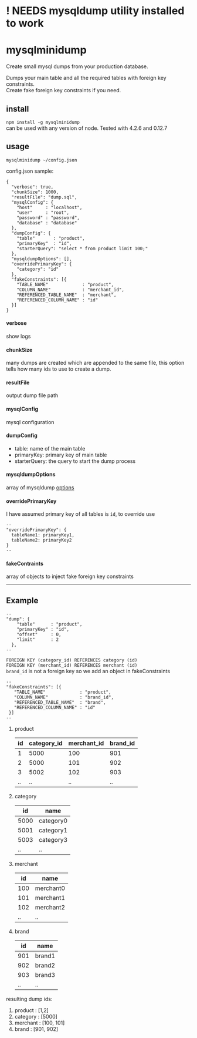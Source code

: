 # ! NEEDS mysqldump utility installed to work

# mysqlminidump

Create small mysql dumps from your production database.

Dumps your main table and all the required tables with foreign key constraints.  
Create fake foreign key constraints if you need.


## install

`npm install -g mysqlminidump`  
can be used with any version of node. Tested with 4.2.6 and 0.12.7

## usage

`mysqlminidump ~/config.json`  

config.json sample:

```
{
  "verbose": true,
  "chunkSize": 1000,
  "resultFile": "dump.sql",
  "mysqlConfig": {
    "host"     : "localhost",
    "user"     : "root",
    "password" : "password",
    "database" : "database"
  },
  "dumpConfig": {
    "table"       : "product",
    "primaryKey"  : "id",
    "starterQuery": "select * from product limit 100;"
  },
  "mysqldumpOptions": [],
  "overridePrimaryKey": {
    "category": "id"
  },
  "fakeConstraints": [{
    "TABLE_NAME"             : "product",
    "COLUMN_NAME"            : "merchant_id",
    "REFERENCED_TABLE_NAME"  : "merchant",
    "REFERENCED_COLUMN_NAME" : "id"
  }]
}

```
#### verbose  
show logs

#### chunkSize
many dumps are created which are appended to the same file,
this option tells how many ids to use to create a dump.

#### resultFile
output dump file path

#### mysqlConfig
mysql configuration

#### dumpConfig
* table: name of the main table
* primaryKey: primary key of main table
* starterQuery: the query to start the dump process

#### mysqldumpOptions
array of mysqldump [options](http://dev.mysql.com/doc/refman/5.7/en/mysqldump.html)

#### overridePrimaryKey
I have assumed primary key of all tables is `id`, to override use  
```
--
"overridePrimaryKey": {
  tableName1: primaryKey1,
  tableName2: primaryKey2
}
--
```

#### fakeContraints
array of objects to inject fake foreign key constraints

--------------------------------------------

## Example

```
--
"dump": {
    "table"      : "product",
    "primaryKey" : "id",
    "offset"     : 0,
    "limit"      : 2
  },
--
```



 `FOREIGN KEY (category_id) REFERENCES category (id)`  
 `FOREIGN KEY (merchant_id) REFERENCES merchant (id)`  
 `brand_id` is not a foreign key so we add an object in fakeConstraints
 
 ```
 --
 "fakeConstraints": [{
    "TABLE_NAME"             : "product",
    "COLUMN_NAME"            : "brand_id",
    "REFERENCED_TABLE_NAME"  : "brand",
    "REFERENCED_COLUMN_NAME" : "id"
  }]
 --
 ```
 
1. product
   
    | id | category_id | merchant_id | brand_id |
    |----|-------------|-------------|----------|
    |  1 |        5000 |         100 | 901      | 
    |  2 |        5000 |         101 | 902      |
    |  3 |        5002 |         102 | 903      |
    | .. | ..          | ..          | ..       |

2. category

    |   id | name      |
    |------|-----------|
    | 5000 | category0 |
    | 5001 | category1 |
    | 5003 | category3 |
    | ..   | ..        |

    
3. merchant
  
    |  id | name      |
    |-----|-----------|
    | 100 | merchant0 |
    | 101 | merchant1 |
    | 102 | merchant2 |
    | ..  | ..        |
4. brand 

    |  id | name      |
    |-----|-----------|
    | 901 | brand1    |
    | 902 | brand2    |
    | 903 | brand3    |
    | ..  | ..        |
        
resulting dump ids:

1. product  : [1,2]
2. category : [5000]
3. merchant : [100, 101]
4. brand    : [901, 902]

